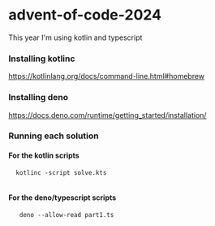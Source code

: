 # advent-of-code-2024

This year I'm using kotlin and typescript

### Installing kotlinc
https://kotlinlang.org/docs/command-line.html#homebrew

### Installing deno
https://docs.deno.com/runtime/getting_started/installation/

### Running each solution


#### For the kotlin scripts

```
  kotlinc -script solve.kts
  
```

#### For the deno/typescript scripts

```
   deno --allow-read part1.ts
```